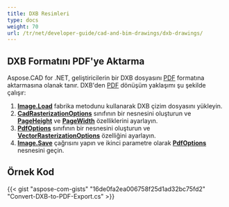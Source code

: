 ```yaml
---
title: DXB Resimleri
type: docs
weight: 70
url: /tr/net/developer-guide/cad-and-bim-drawings/dxb-drawings/
---
```


## **DXB Formatını PDF'ye Aktarma**

Aspose.CAD for .NET, geliştiricilerin bir DXB dosyasını [PDF](https://docs.fileformat.com/pdf/) formatına aktarmasına olanak tanır. DXB'den [PDF](https://docs.fileformat.com/pdf/) dönüşüm yaklaşımı şu şekilde çalışır:

1. [**Image.Load**](https://reference.aspose.com/cad/net/aspose.cad.image/load/methods/2) fabrika metodunu kullanarak DXB çizim dosyasını yükleyin.
1. [**CadRasterizationOptions**](https://reference.aspose.com/cad/net/aspose.cad.imageoptions/cadrasterizationoptions) sınıfının bir nesnesini oluşturun ve [**PageHeight**](https://reference.aspose.com/cad/net/aspose.cad.imageoptions/vectorrasterizationoptions/properties/pageheight) ve [**PageWidth**](https://reference.aspose.com/cad/net/aspose.cad.imageoptions/vectorrasterizationoptions/properties/pagewidth) özelliklerini ayarlayın.
1. [**PdfOptions**](https://reference.aspose.com/cad/net/aspose.cad.imageoptions/pdfoptions) sınıfının bir nesnesini oluşturun ve [**VectorRasterizationOptions**](https://reference.aspose.com/cad/net/aspose.cad.imageoptions/vectorrasterizationoptions) özelliğini ayarlayın.
1. [**Image.Save**](https://reference.aspose.com/cad/net/aspose.cad/image/methods/save/index) çağrısını yapın ve ikinci parametre olarak [**PdfOptions**](https://reference.aspose.com/cad/net/aspose.cad.imageoptions/pdfoptions) nesnesini geçin.

## Örnek Kod

{{< gist "aspose-com-gists" "16de0fa2ea006758f25d1ad32bc75fd2" "Convert-DXB-to-PDF-Export.cs" >}}

